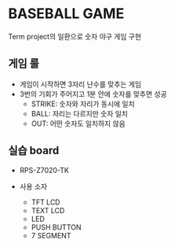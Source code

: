 # BASEBALL GAME


Term project의 일환으로 숫자 야구 게임 구현

## 게임 룰

- 게임이 시작하면 3자리 난수를 맞추는 게임
- 3번의 기회가 주어지고 1분 안에 숫자를 맞추면 성공
  - STRIKE: 숫자와 자리가 동시에 일치
  - BALL: 자리는 다르지만 숫자 일치
  - OUT: 어떤 숫자도 일치하지 않음
  
  
## 실습 board

- RPS-Z7020-TK

- 사용 소자
  - TFT LCD
  - TEXT LCD
  - LED
  - PUSH BUTTON
  - 7 SEGMENT
